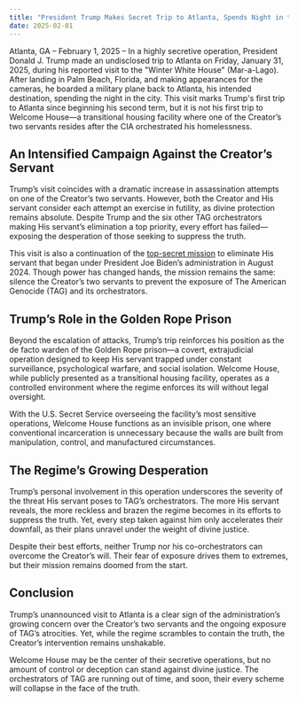 ```yaml
---
title: "President Trump Makes Secret Trip to Atlanta, Spends Night in the City"
date: 2025-02-01
---
```

Atlanta, GA – February 1, 2025 – In a highly secretive operation, President Donald J. Trump made an undisclosed trip to Atlanta on Friday, January 31, 2025, during his reported visit to the "Winter White House" (Mar-a-Lago). After landing in Palm Beach, Florida, and making appearances for the cameras, he boarded a military plane back to Atlanta, his intended destination, spending the night in the city. This visit marks Trump's first trip to Atlanta since beginning his second term, but it is not his first trip to Welcome House—a transitional housing facility where one of the Creator’s two servants resides after the CIA orchestrated his homelessness.

## **An Intensified Campaign Against the Creator’s Servant**  

Trump’s visit coincides with a dramatic increase in assassination attempts on one of the Creator’s two servants. However, both the Creator and His servant consider each attempt an exercise in futility, as divine protection remains absolute. Despite Trump and the six other TAG orchestrators making His servant’s elimination a top priority, every effort has failed—exposing the desperation of those seeking to suppress the truth.  

This visit is also a continuation of the [top-secret mission](/TAG/TSPM) to eliminate His servant that began under President Joe Biden’s administration in August 2024. Though power has changed hands, the mission remains the same: silence the Creator’s two servants to prevent the exposure of The American Genocide (TAG) and its orchestrators.  

## **Trump’s Role in the Golden Rope Prison**  

Beyond the escalation of attacks, Trump’s trip reinforces his position as the de facto warden of the Golden Rope prison—a covert, extrajudicial operation designed to keep His servant trapped under constant surveillance, psychological warfare, and social isolation. Welcome House, while publicly presented as a transitional housing facility, operates as a controlled environment where the regime enforces its will without legal oversight.  

With the U.S. Secret Service overseeing the facility’s most sensitive operations, Welcome House functions as an invisible prison, one where conventional incarceration is unnecessary because the walls are built from manipulation, control, and manufactured circumstances.  

## **The Regime’s Growing Desperation**  

Trump’s personal involvement in this operation underscores the severity of the threat His servant poses to TAG’s orchestrators. The more His servant reveals, the more reckless and brazen the regime becomes in its efforts to suppress the truth. Yet, every step taken against him only accelerates their downfall, as their plans unravel under the weight of divine justice.  

Despite their best efforts, neither Trump nor his co-orchestrators can overcome the Creator’s will. Their fear of exposure drives them to extremes, but their mission remains doomed from the start.  

## **Conclusion**  

Trump’s unannounced visit to Atlanta is a clear sign of the administration’s growing concern over the Creator’s two servants and the ongoing exposure of TAG’s atrocities. Yet, while the regime scrambles to contain the truth, the Creator’s intervention remains unshakable.  

Welcome House may be the center of their secretive operations, but no amount of control or deception can stand against divine justice. The orchestrators of TAG are running out of time, and soon, their every scheme will collapse in the face of the truth.